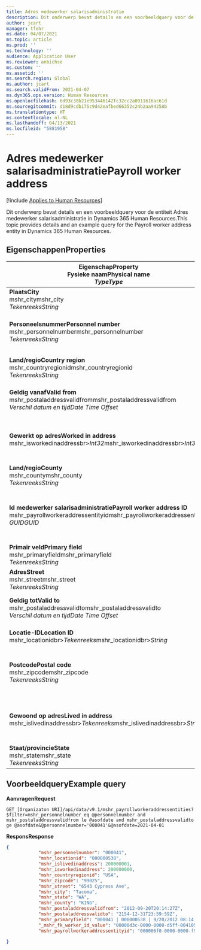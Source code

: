 ```yaml
---
title: Adres medewerker salarisadministratie
description: Dit onderwerp bevat details en een voorbeeldquery voor de entiteit Adres medewerker salarisadministratie in Dynamics 365 Human Resources.
author: jcart
manager: tfehr
ms.date: 04/07/2021
ms.topic: article
ms.prod: ''
ms.technology: ''
audience: Application User
ms.reviewer: anbichse
ms.custom: ''
ms.assetid: ''
ms.search.region: Global
ms.author: jcart
ms.search.validFrom: 2021-04-07
ms.dyn365.ops.version: Human Resources
ms.openlocfilehash: 6d93c38b21e953446142fc32cc2a0911616ac61d
ms.sourcegitcommit: d18d9cdb175c9d42eafbed66352c24b2aa94258b
ms.translationtype: HT
ms.contentlocale: nl-NL
ms.lasthandoff: 04/13/2021
ms.locfileid: "5881958"
---
```

# <a name="payroll-worker-address"></a><span data-ttu-id="4c446-103">Adres medewerker salarisadministratie</span><span class="sxs-lookup"><span data-stu-id="4c446-103">Payroll worker address</span></span>

[!include [Applies to Human Resources](../includes/applies-to-hr.md)]

<span data-ttu-id="4c446-104">Dit onderwerp bevat details en een voorbeeldquery voor de entiteit Adres medewerker salarisadministratie in Dynamics 365 Human Resources.</span><span class="sxs-lookup"><span data-stu-id="4c446-104">This topic provides details and an example query for the Payroll worker address entity in Dynamics 365 Human Resources.</span></span>

## <a name="properties"></a><span data-ttu-id="4c446-105">Eigenschappen</span><span class="sxs-lookup"><span data-stu-id="4c446-105">Properties</span></span>

| <span data-ttu-id="4c446-106">Eigenschap</span><span class="sxs-lookup"><span data-stu-id="4c446-106">Property</span></span><br><span data-ttu-id="4c446-107">**Fysieke naam**</span><span class="sxs-lookup"><span data-stu-id="4c446-107">**Physical name**</span></span><br><span data-ttu-id="4c446-108">**_Type_**</span><span class="sxs-lookup"><span data-stu-id="4c446-108">**_Type_**</span></span> | <span data-ttu-id="4c446-109">Gebruiken</span><span class="sxs-lookup"><span data-stu-id="4c446-109">Use</span></span> | <span data-ttu-id="4c446-110">Beschrijving</span><span class="sxs-lookup"><span data-stu-id="4c446-110">Description</span></span> |
| --- | --- | --- |
| <span data-ttu-id="4c446-111">**Plaats**</span><span class="sxs-lookup"><span data-stu-id="4c446-111">**City**</span></span><br><span data-ttu-id="4c446-112">mshr_city</span><span class="sxs-lookup"><span data-stu-id="4c446-112">mshr_city</span></span><br><span data-ttu-id="4c446-113">*Tekenreeks*</span><span class="sxs-lookup"><span data-stu-id="4c446-113">*String*</span></span> | <span data-ttu-id="4c446-114">Alleen-lezen</span><span class="sxs-lookup"><span data-stu-id="4c446-114">Read-only</span></span><br><span data-ttu-id="4c446-115">Vereist</span><span class="sxs-lookup"><span data-stu-id="4c446-115">Required</span></span> | <span data-ttu-id="4c446-116">De plaats voor het adres</span><span class="sxs-lookup"><span data-stu-id="4c446-116">The city defined for the address.</span></span>   |
| <span data-ttu-id="4c446-117">**Personeelsnummer**</span><span class="sxs-lookup"><span data-stu-id="4c446-117">**Personnel number**</span></span><br><span data-ttu-id="4c446-118">mshr_personnelnumber</span><span class="sxs-lookup"><span data-stu-id="4c446-118">mshr_personnelnumber</span></span><br><span data-ttu-id="4c446-119">*Tekenreeks*</span><span class="sxs-lookup"><span data-stu-id="4c446-119">*String*</span></span> | <span data-ttu-id="4c446-120">Alleen-lezen</span><span class="sxs-lookup"><span data-stu-id="4c446-120">Read-only</span></span><br><span data-ttu-id="4c446-121">Vereist</span><span class="sxs-lookup"><span data-stu-id="4c446-121">Required</span></span> | <span data-ttu-id="4c446-122">Het unieke personeelsnummer van de werknemer.</span><span class="sxs-lookup"><span data-stu-id="4c446-122">The employee's unique personnel number.</span></span>  |
| <span data-ttu-id="4c446-123">**Land/regio**</span><span class="sxs-lookup"><span data-stu-id="4c446-123">**Country region**</span></span><br><span data-ttu-id="4c446-124">mshr_countryregionid</span><span class="sxs-lookup"><span data-stu-id="4c446-124">mshr_countryregionid</span></span><br><span data-ttu-id="4c446-125">*Tekenreeks*</span><span class="sxs-lookup"><span data-stu-id="4c446-125">*String*</span></span> | <span data-ttu-id="4c446-126">Alleen-lezen</span><span class="sxs-lookup"><span data-stu-id="4c446-126">Read-only</span></span><br><span data-ttu-id="4c446-127">Vereist</span><span class="sxs-lookup"><span data-stu-id="4c446-127">Required</span></span> | <span data-ttu-id="4c446-128">Het land of de regio voor het adres.</span><span class="sxs-lookup"><span data-stu-id="4c446-128">The country region defined for the address</span></span>  |
| <span data-ttu-id="4c446-129">**Geldig vanaf**</span><span class="sxs-lookup"><span data-stu-id="4c446-129">**Valid from**</span></span><br><span data-ttu-id="4c446-130">mshr_postaladdressvalidfrom</span><span class="sxs-lookup"><span data-stu-id="4c446-130">mshr_postaladdressvalidfrom</span></span><br><span data-ttu-id="4c446-131">*Verschil datum en tijd*</span><span class="sxs-lookup"><span data-stu-id="4c446-131">*Date Time Offset*</span></span> | <span data-ttu-id="4c446-132">Alleen-lezen</span><span class="sxs-lookup"><span data-stu-id="4c446-132">Read-only</span></span> <br><span data-ttu-id="4c446-133">Vereist</span><span class="sxs-lookup"><span data-stu-id="4c446-133">Required</span></span> | <span data-ttu-id="4c446-134">De datum vanaf wanneer het adres geldig is.</span><span class="sxs-lookup"><span data-stu-id="4c446-134">The date the address is valid from.</span></span> |
| <span data-ttu-id="4c446-135">**Gewerkt op adres**</span><span class="sxs-lookup"><span data-stu-id="4c446-135">**Worked in address**</span></span><br><span data-ttu-id="4c446-136">mshr_isworkedinaddressbr>*Int32*</span><span class="sxs-lookup"><span data-stu-id="4c446-136">mshr_isworkedinaddressbr>*Int32*</span></span> | <span data-ttu-id="4c446-137">Alleen-lezen</span><span class="sxs-lookup"><span data-stu-id="4c446-137">Read-only</span></span><br><span data-ttu-id="4c446-138">Vereist</span><span class="sxs-lookup"><span data-stu-id="4c446-138">Required</span></span> | <span data-ttu-id="4c446-139">Geeft aan of dit het adres is waar de werknemer werkt.</span><span class="sxs-lookup"><span data-stu-id="4c446-139">Denotes if the address is where the employee works.</span></span> |
| <span data-ttu-id="4c446-140">**Land/regio**</span><span class="sxs-lookup"><span data-stu-id="4c446-140">**County**</span></span><br><span data-ttu-id="4c446-141">mshr_county</span><span class="sxs-lookup"><span data-stu-id="4c446-141">mshr_county</span></span><br><span data-ttu-id="4c446-142">*Tekenreeks*</span><span class="sxs-lookup"><span data-stu-id="4c446-142">*String*</span></span> | <span data-ttu-id="4c446-143">Alleen-lezen</span><span class="sxs-lookup"><span data-stu-id="4c446-143">Read-only</span></span><br><span data-ttu-id="4c446-144">Vereist</span><span class="sxs-lookup"><span data-stu-id="4c446-144">Required</span></span> | <span data-ttu-id="4c446-145">De land of de regio voor het adres</span><span class="sxs-lookup"><span data-stu-id="4c446-145">The county defined for the address.</span></span>  |
| <span data-ttu-id="4c446-146">**Id medewerker salarisadministratie**</span><span class="sxs-lookup"><span data-stu-id="4c446-146">**Payroll worker address ID**</span></span><br><span data-ttu-id="4c446-147">mshr_payrollworkeraddressentityid</span><span class="sxs-lookup"><span data-stu-id="4c446-147">mshr_payrollworkeraddressentityid</span></span><br><span data-ttu-id="4c446-148">*GUID*</span><span class="sxs-lookup"><span data-stu-id="4c446-148">*GUID*</span></span> | <span data-ttu-id="4c446-149">Vereist</span><span class="sxs-lookup"><span data-stu-id="4c446-149">Required</span></span><br><span data-ttu-id="4c446-150">Door systeem gegenereerd</span><span class="sxs-lookup"><span data-stu-id="4c446-150">System generated</span></span> | <span data-ttu-id="4c446-151">Een door het systeem gegenereerde GUID-waarde als unieke id van het adres.</span><span class="sxs-lookup"><span data-stu-id="4c446-151">A system-generated GUID value to uniquely identify the address.</span></span>  |
| <span data-ttu-id="4c446-152">**Primair veld**</span><span class="sxs-lookup"><span data-stu-id="4c446-152">**Primary field**</span></span><br><span data-ttu-id="4c446-153">mshr_primaryfield</span><span class="sxs-lookup"><span data-stu-id="4c446-153">mshr_primaryfield</span></span><br><span data-ttu-id="4c446-154">*Tekenreeks*</span><span class="sxs-lookup"><span data-stu-id="4c446-154">*String*</span></span> | <span data-ttu-id="4c446-155">Alleen-lezen</span><span class="sxs-lookup"><span data-stu-id="4c446-155">Read-only</span></span><br><span data-ttu-id="4c446-156">Vereist</span><span class="sxs-lookup"><span data-stu-id="4c446-156">Required</span></span> |  |
| <span data-ttu-id="4c446-157">**Adres**</span><span class="sxs-lookup"><span data-stu-id="4c446-157">**Street**</span></span><br><span data-ttu-id="4c446-158">mshr_street</span><span class="sxs-lookup"><span data-stu-id="4c446-158">mshr_street</span></span><br><span data-ttu-id="4c446-159">*Tekenreeks*</span><span class="sxs-lookup"><span data-stu-id="4c446-159">*String*</span></span> | <span data-ttu-id="4c446-160">Alleen-lezen</span><span class="sxs-lookup"><span data-stu-id="4c446-160">Read-only</span></span><br><span data-ttu-id="4c446-161">Vereist</span><span class="sxs-lookup"><span data-stu-id="4c446-161">Required</span></span> | <span data-ttu-id="4c446-162">De straatnaam voor het adres</span><span class="sxs-lookup"><span data-stu-id="4c446-162">The street defined for the address.</span></span> |
| <span data-ttu-id="4c446-163">**Geldig tot**</span><span class="sxs-lookup"><span data-stu-id="4c446-163">**Valid to**</span></span><br><span data-ttu-id="4c446-164">mshr_postaladdressvalidto</span><span class="sxs-lookup"><span data-stu-id="4c446-164">mshr_postaladdressvalidto</span></span><br><span data-ttu-id="4c446-165">*Verschil datum en tijd*</span><span class="sxs-lookup"><span data-stu-id="4c446-165">*Date Time Offset*</span></span> | <span data-ttu-id="4c446-166">Alleen-lezen</span><span class="sxs-lookup"><span data-stu-id="4c446-166">Read-only</span></span> <br><span data-ttu-id="4c446-167">Vereist</span><span class="sxs-lookup"><span data-stu-id="4c446-167">Required</span></span> | <span data-ttu-id="4c446-168">De datum tot wanneer het adres geldig is.</span><span class="sxs-lookup"><span data-stu-id="4c446-168">The date the address is valid to.</span></span>  |
| <span data-ttu-id="4c446-169">**Locatie-ID**</span><span class="sxs-lookup"><span data-stu-id="4c446-169">**Location ID**</span></span><br><span data-ttu-id="4c446-170">mshr_locationidbr>*Tekenreeks*</span><span class="sxs-lookup"><span data-stu-id="4c446-170">mshr_locationidbr>*String*</span></span> | <span data-ttu-id="4c446-171">Alleen-lezen</span><span class="sxs-lookup"><span data-stu-id="4c446-171">Read-only</span></span> <br><span data-ttu-id="4c446-172">Vereist</span><span class="sxs-lookup"><span data-stu-id="4c446-172">Required</span></span> | <span data-ttu-id="4c446-173">Het id voor het adres.</span><span class="sxs-lookup"><span data-stu-id="4c446-173">The ID for the address.</span></span>  |
| <span data-ttu-id="4c446-174">**Postcode**</span><span class="sxs-lookup"><span data-stu-id="4c446-174">**Postal code**</span></span><br><span data-ttu-id="4c446-175">mshr_zipcode</span><span class="sxs-lookup"><span data-stu-id="4c446-175">mshr_zipcode</span></span><br><span data-ttu-id="4c446-176">*Tekenreeks*</span><span class="sxs-lookup"><span data-stu-id="4c446-176">*String*</span></span> | <span data-ttu-id="4c446-177">Alleen-lezen</span><span class="sxs-lookup"><span data-stu-id="4c446-177">Read-only</span></span> <br><span data-ttu-id="4c446-178">Vereist</span><span class="sxs-lookup"><span data-stu-id="4c446-178">Required</span></span> |<span data-ttu-id="4c446-179">Het identificatienummer dat voor de werknemer is gedefinieerd.</span><span class="sxs-lookup"><span data-stu-id="4c446-179">The identification number defined for the employee.</span></span>  |
| <span data-ttu-id="4c446-180">**Gewoond op adres**</span><span class="sxs-lookup"><span data-stu-id="4c446-180">**Lived in address**</span></span><br><span data-ttu-id="4c446-181">mshr_islivedinaddressbr>*Tekenreeks*</span><span class="sxs-lookup"><span data-stu-id="4c446-181">mshr_islivedinaddressbr>*String*</span></span> | <span data-ttu-id="4c446-182">Alleen-lezen</span><span class="sxs-lookup"><span data-stu-id="4c446-182">Read-only</span></span><br><span data-ttu-id="4c446-183">Vereist</span><span class="sxs-lookup"><span data-stu-id="4c446-183">Required</span></span> | <span data-ttu-id="4c446-184">Geeft aan of dit het adres is waar de werknemer woont.</span><span class="sxs-lookup"><span data-stu-id="4c446-184">Denotes if the address is where the employee lives.</span></span> |
| <span data-ttu-id="4c446-185">**Staat/provincie**</span><span class="sxs-lookup"><span data-stu-id="4c446-185">**State**</span></span><br><span data-ttu-id="4c446-186">mshr_state</span><span class="sxs-lookup"><span data-stu-id="4c446-186">mshr_state</span></span><br><span data-ttu-id="4c446-187">*Tekenreeks*</span><span class="sxs-lookup"><span data-stu-id="4c446-187">*String*</span></span> | <span data-ttu-id="4c446-188">Alleen-lezen</span><span class="sxs-lookup"><span data-stu-id="4c446-188">Read-only</span></span><br><span data-ttu-id="4c446-189">Vereist</span><span class="sxs-lookup"><span data-stu-id="4c446-189">Required</span></span> | <span data-ttu-id="4c446-190">De staat/provincie voor het adres</span><span class="sxs-lookup"><span data-stu-id="4c446-190">The state defined for the address.</span></span>  |

## <a name="example-query"></a><span data-ttu-id="4c446-191">Voorbeeldquery</span><span class="sxs-lookup"><span data-stu-id="4c446-191">Example query</span></span>

<span data-ttu-id="4c446-192">**Aanvragen**</span><span class="sxs-lookup"><span data-stu-id="4c446-192">**Request**</span></span>

```http
GET [Organizaton URI]/api/data/v9.1/mshr_payrollworkeraddressentities?$filter=mshr_personnelnumber eq @personnelnumber and mshr_postaladdressvalidfrom le @asofdate and mshr_postaladdressvalidto ge @asofdate&@personnelnumber='000041'&@asofdate=2021-04-01
```

<span data-ttu-id="4c446-193">**Respons**</span><span class="sxs-lookup"><span data-stu-id="4c446-193">**Response**</span></span>

```json
{
            "mshr_personnelnumber": "000041",
            "mshr_locationid": "000000538",
            "mshr_islivedinaddress": 200000001,
            "mshr_isworkedinaddress": 200000000,
            "mshr_countryregionid": "USA",
            "mshr_zipcode": "99025",
            "mshr_street": "6543 Cypress Ave",
            "mshr_city": "Tacoma",
            "mshr_state": "WA",
            "mshr_county": "KING",
            "mshr_postaladdressvalidfrom": "2012-09-20T20:14:27Z",
            "mshr_postaladdressvalidto": "2154-12-31T23:59:59Z",
            "mshr_primaryfield": "000041 | 000000538 | 9/20/2012 08:14:27 pm",
            "_mshr_fk_worker_id_value": "00000d3c-0000-0000-d5ff-004105000000",
            "mshr_payrollworkeraddressentityid": "000006f0-0000-0000-f90f-014105000000"

}
```
